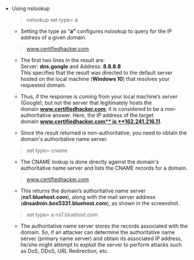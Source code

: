 - Using nslookup
	> nslookup
	> set type= a

	- Setting the type as “**a”** configures nslookup to query for the IP address of a given domain.
	> www.certifiedhacker.com
	
	- The first two lines in the result are:    
	    Server: **dns.google** and Address: **8.8.8.8**    
		This specifies that the result was directed to the default server hosted on the local machine (**Windows 10**) that resolves your requested domain.
    
	- Thus, if the response is coming from your local machine’s server (Google), but not the server that legitimately hosts the domain **www.certifiedhacker.com**; it is considered to be a non-authoritative answer. Here, the IP address of the target domain **www.certifiedhacker.com** is **162.241.216.11**.
	- Since the result returned is non-authoritative, you need to obtain the domain's authoritative name server.
	> set type= cname
	
	- The CNAME lookup is done directly against the domain's authoritative name server and lists the CNAME records for a domain.
	> www.certifiedhacker.com
	
	- This returns the domain’s authoritative name server (**ns1.bluehost.com**), along with the mail server address (**dnsadmin.box5331.bluehost.com**), as shown in the screenshot.

	> set type= a
	> ns1.bluehost.com

	- The authoritative name server stores the records associated with the domain. So, if an attacker can determine the authoritative name server (primary name server) and obtain its associated IP address, he/she might attempt to exploit the server to perform attacks such as DoS, DDoS, URL Redirection, etc.